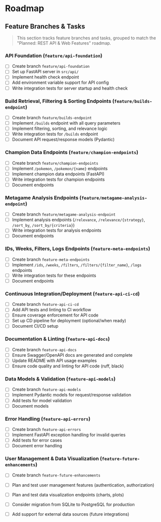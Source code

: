 
# Roadmap

## Feature Branches & Tasks

> This section tracks feature branches and tasks, grouped to match the "Planned: REST API & Web Features" roadmap.

### API Foundation (`feature/api-foundation`)
- [ ] Create branch `feature/api-foundation`
- [ ] Set up FastAPI server in `src/api/`
- [ ] Implement health check endpoint
- [ ] Add environment variable support for API config
- [ ] Write integration tests for server startup and health check

### Build Retrieval, Filtering & Sorting Endpoints (`feature/builds-endpoint`)
- [ ] Create branch `feature/builds-endpoint`
- [ ] Implement `/builds` endpoint with all query parameters
- [ ] Implement filtering, sorting, and relevance logic
- [ ] Write integration tests for `/builds` endpoint
- [ ] Document API request/response models (Pydantic)

### Champion Data Endpoints (`feature/champion-endpoints`)
- [ ] Create branch `feature/champion-endpoints`
- [ ] Implement `/pokemon`, `/pokemon/{name}` endpoints
- [ ] Implement champion data endpoints (FastAPI)
- [ ] Write integration tests for champion endpoints
- [ ] Document endpoints

### Metagame Analysis Endpoints (`feature/metagame-analysis-endpoint`)
- [ ] Create branch `feature/metagame-analysis-endpoint`
- [ ] Implement analysis endpoints (`/relevance`, `/relevance/{strategy}`, `/sort_by`, `/sort_by/{criteria}`)
- [ ] Write integration tests for analysis endpoints
- [ ] Document endpoints

### IDs, Weeks, Filters, Logs Endpoints (`feature-meta-endpoints`)
- [ ] Create branch `feature-meta-endpoints`
- [ ] Implement `/ids`, `/weeks`, `/filters`, `/filters/{filter_name}`, `/logs` endpoints
- [ ] Write integration tests for these endpoints
- [ ] Document endpoints

### Continuous Integration/Deployment (`feature-api-ci-cd`)
- [ ] Create branch `feature-api-ci-cd`
- [ ] Add API tests and linting to CI workflow
- [ ] Ensure coverage enforcement for API code
- [ ] Set up CD pipeline for deployment (optional/when ready)
- [ ] Document CI/CD setup

### Documentation & Linting (`feature-api-docs`)
- [ ] Create branch `feature-api-docs`
- [ ] Ensure Swagger/OpenAPI docs are generated and complete
- [ ] Update README with API usage examples
- [ ] Ensure code quality and linting for API code (ruff, black)

### Data Models & Validation (`feature-api-models`)
- [ ] Create branch `feature-api-models`
- [ ] Implement Pydantic models for request/response validation
- [ ] Add tests for model validation
- [ ] Document models

### Error Handling (`feature-api-errors`)
- [ ] Create branch `feature-api-errors`
- [ ] Implement FastAPI exception handling for invalid queries
- [ ] Add tests for error cases
- [ ] Document error handling

### User Management & Data Visualization (`feature-future-enhancements`)
- [ ] Create branch `feature-future-enhancements`
- [ ] Plan and test user management features (authentication, authorization)
- [ ] Plan and test data visualization endpoints (charts, plots)
- [ ] Consider migration from SQLite to PostgreSQL for production
- [ ] Add support for external data sources (future integrations)

